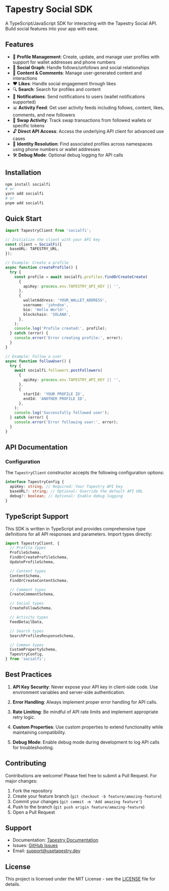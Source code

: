 # Tapestry Social SDK

A TypeScript/JavaScript SDK for interacting with the Tapestry Social API. Build social features into your app with ease.

## Features

- 🔑 **Profile Management**: Create, update, and manage user profiles with support for wallet addresses and phone numbers
- 👥 **Social Graph**: Handle follows/unfollows and social relationships
- 💬 **Content & Comments**: Manage user-generated content and interactions
- ❤️ **Likes**: Handle social engagement through likes
- 🔍 **Search**: Search for profiles and content
- 📱 **Notifications**: Send notifications to users (wallet notifications supported)
- 📊 **Activity Feed**: Get user activity feeds including follows, content, likes, comments, and new followers
- 💱 **Swap Activity**: Track swap transactions from followed wallets or specific tokens
- 🔓 **Direct API Access**: Access the underlying API client for advanced use cases
- 🎯 **Identity Resolution**: Find associated profiles across namespaces using phone numbers or wallet addresses
- 🛠️ **Debug Mode**: Optional debug logging for API calls

## Installation

```bash
npm install socialfi
# or
yarn add socialfi
# or
pnpm add socialfi
```

## Quick Start

```typescript
import TapestryClient from 'socialfi';

// Initialize the client with your API key
const client = SocialFi({
  baseURL: TAPESTRY_URL,
});

// Example: Create a profile
async function createProfile() {
  try {
    const profile = await socialfi.profiles.findOrCreateCreate(
      {
        apiKey: process.env.TAPESTRY_API_KEY || '',
      },
      {
        walletAddress: 'YOUR_WALLET_ADDRESS',
        username: 'johndoe',
        bio: 'Hello World!',
        blockchain: 'SOLANA',
      },
    );
    console.log('Profile created:', profile);
  } catch (error) {
    console.error('Error creating profile:', error);
  }
}

// Example: Follow a user
async function followUser() {
  try {
    await socialfi.followers.postFollowers(
      {
        apiKey: process.env.TAPESTRY_API_KEY || '',
      },
      {
        startId: 'YOUR PROFILE ID',
        endId: 'ANOTHER PROFILE ID',
      },
    );
    console.log('Successfully followed user');
  } catch (error) {
    console.error('Error following user:', error);
  }
}
```

## API Documentation

### Configuration

The `TapestryClient` constructor accepts the following configuration options:

```typescript
interface TapestryConfig {
  apiKey: string; // Required: Your Tapestry API key
  baseURL?: string; // Optional: Override the default API URL
  debug?: boolean; // Optional: Enable debug logging
}
```

## TypeScript Support

This SDK is written in TypeScript and provides comprehensive type definitions for all API responses and parameters. Import types directly:

```typescript
import TapestryClient, {
  // Profile types
  ProfileSchema,
  FindOrCreateProfileSchema,
  UpdateProfileSchema,

  // Content types
  ContentSchema,
  FindOrCreateContentSchema,

  // Comment types
  CreateCommentSchema,

  // Social types
  CreateFollowSchema,

  // Activity types
  FeedDetailData,

  // Search types
  SearchProfilesResponseSchema,

  // Common types
  CustomPropertySchema,
  TapestryConfig,
} from 'socialfi';
```

## Best Practices

1. **API Key Security**: Never expose your API key in client-side code. Use environment variables and server-side authentication.

2. **Error Handling**: Always implement proper error handling for API calls.

3. **Rate Limiting**: Be mindful of API rate limits and implement appropriate retry logic.

4. **Custom Properties**: Use custom properties to extend functionality while maintaining compatibility.

5. **Debug Mode**: Enable debug mode during development to log API calls for troubleshooting.

## Contributing

Contributions are welcome! Please feel free to submit a Pull Request. For major changes:

1. Fork the repository
2. Create your feature branch (`git checkout -b feature/amazing-feature`)
3. Commit your changes (`git commit -m 'Add amazing feature'`)
4. Push to the branch (`git push origin feature/amazing-feature`)
5. Open a Pull Request

## Support

- Documentation: [Tapestry Documentation](https://docs.usetapestry.dev)
- Issues: [GitHub Issues](https://github.com/yourusername/socialfi/issues)
- Email: support@usetapestry.dev

## License

This project is licensed under the MIT License - see the [LICENSE](LICENSE) file for details.
